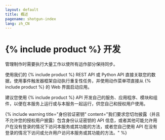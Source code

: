 ```yaml
---
layout: default
title: 概述
pagename: shotgun-index
lang: zh_CN
---
```


# {% include product %} 开发

管理制作时需要执行大量工作以使所有运作部分保持同步。

使用我们的 {% include product %} REST API 或 Python API 直接关联您的数据，使用事件触发器框架自动执行重复性任务，并使用动作菜单项直接从 {% include product %} 的 Web 界面启动应用。

建议您使用 {% include product %} API 开发自己的服务、应用程序、模块和组件，以便在本服务上运行或与本服务一起运行，供您自己和授权用户使用。

{% include warning title="身份验证密钥" content="我们要求您切勿披露（并且不允许您的授权用户披露）包含身份认证密钥的 API 信息，或者其他可能允许用户在没有登录的情况下访问本服务或其功能的方法，或者您自己使用 API 在没有登录的情况下访问或允许用户访问本服务或其功能的方法。" %}




